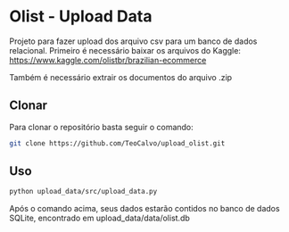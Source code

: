 # Olist - Upload Data

Projeto para fazer upload dos arquivo csv para um banco de dados relacional.
Primeiro é necessário baixar os arquivos do Kaggle: https://www.kaggle.com/olistbr/brazilian-ecommerce

Também é necessário extrair os documentos do arquivo .zip

## Clonar
Para clonar o repositório basta seguir o comando:

```bash
git clone https://github.com/TeoCalvo/upload_olist.git
```

## Uso

```bash
python upload_data/src/upload_data.py
```

Após o comando acima, seus dados estarão contidos no banco de dados SQLite, encontrado em upload_data/data/olist.db